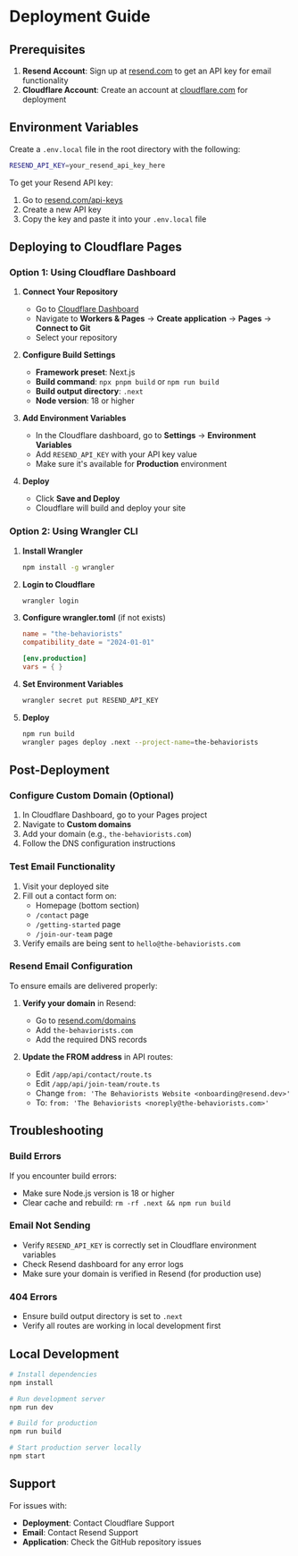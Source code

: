 # Deployment Guide

## Prerequisites

1. **Resend Account**: Sign up at [resend.com](https://resend.com) to get an API key for email functionality
2. **Cloudflare Account**: Create an account at [cloudflare.com](https://cloudflare.com) for deployment

## Environment Variables

Create a `.env.local` file in the root directory with the following:

```bash
RESEND_API_KEY=your_resend_api_key_here
```

To get your Resend API key:
1. Go to [resend.com/api-keys](https://resend.com/api-keys)
2. Create a new API key
3. Copy the key and paste it into your `.env.local` file

## Deploying to Cloudflare Pages

### Option 1: Using Cloudflare Dashboard

1. **Connect Your Repository**
   - Go to [Cloudflare Dashboard](https://dash.cloudflare.com)
   - Navigate to **Workers & Pages** → **Create application** → **Pages** → **Connect to Git**
   - Select your repository

2. **Configure Build Settings**
   - **Framework preset**: Next.js
   - **Build command**: `npx pnpm build` or `npm run build`
   - **Build output directory**: `.next`
   - **Node version**: 18 or higher

3. **Add Environment Variables**
   - In the Cloudflare dashboard, go to **Settings** → **Environment Variables**
   - Add `RESEND_API_KEY` with your API key value
   - Make sure it's available for **Production** environment

4. **Deploy**
   - Click **Save and Deploy**
   - Cloudflare will build and deploy your site

### Option 2: Using Wrangler CLI

1. **Install Wrangler**
   ```bash
   npm install -g wrangler
   ```

2. **Login to Cloudflare**
   ```bash
   wrangler login
   ```

3. **Configure wrangler.toml** (if not exists)
   ```toml
   name = "the-behaviorists"
   compatibility_date = "2024-01-01"

   [env.production]
   vars = { }
   ```

4. **Set Environment Variables**
   ```bash
   wrangler secret put RESEND_API_KEY
   ```

5. **Deploy**
   ```bash
   npm run build
   wrangler pages deploy .next --project-name=the-behaviorists
   ```

## Post-Deployment

### Configure Custom Domain (Optional)

1. In Cloudflare Dashboard, go to your Pages project
2. Navigate to **Custom domains**
3. Add your domain (e.g., `the-behaviorists.com`)
4. Follow the DNS configuration instructions

### Test Email Functionality

1. Visit your deployed site
2. Fill out a contact form on:
   - Homepage (bottom section)
   - `/contact` page
   - `/getting-started` page
   - `/join-our-team` page
3. Verify emails are being sent to `hello@the-behaviorists.com`

### Resend Email Configuration

To ensure emails are delivered properly:

1. **Verify your domain** in Resend:
   - Go to [resend.com/domains](https://resend.com/domains)
   - Add `the-behaviorists.com`
   - Add the required DNS records

2. **Update the FROM address** in API routes:
   - Edit `/app/api/contact/route.ts`
   - Edit `/app/api/join-team/route.ts`
   - Change `from: 'The Behaviorists Website <onboarding@resend.dev>'`
   - To: `from: 'The Behaviorists <noreply@the-behaviorists.com>'`

## Troubleshooting

### Build Errors

If you encounter build errors:
- Make sure Node.js version is 18 or higher
- Clear cache and rebuild: `rm -rf .next && npm run build`

### Email Not Sending

- Verify `RESEND_API_KEY` is correctly set in Cloudflare environment variables
- Check Resend dashboard for any error logs
- Make sure your domain is verified in Resend (for production use)

### 404 Errors

- Ensure build output directory is set to `.next`
- Verify all routes are working in local development first

## Local Development

```bash
# Install dependencies
npm install

# Run development server
npm run dev

# Build for production
npm run build

# Start production server locally
npm start
```

## Support

For issues with:
- **Deployment**: Contact Cloudflare Support
- **Email**: Contact Resend Support
- **Application**: Check the GitHub repository issues
